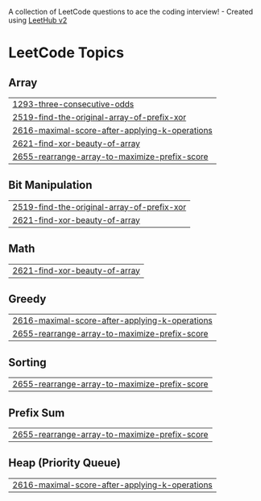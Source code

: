 A collection of LeetCode questions to ace the coding interview! - Created using [LeetHub v2](https://github.com/arunbhardwaj/LeetHub-2.0)
<!---LeetCode Topics Start-->
# LeetCode Topics
## Array
|  |
| ------- |
| [1293-three-consecutive-odds](https://github.com/Kunalkhuteta/leetcode/tree/master/1293-three-consecutive-odds) |
| [2519-find-the-original-array-of-prefix-xor](https://github.com/Kunalkhuteta/leetcode/tree/master/2519-find-the-original-array-of-prefix-xor) |
| [2616-maximal-score-after-applying-k-operations](https://github.com/Kunalkhuteta/leetcode/tree/master/2616-maximal-score-after-applying-k-operations) |
| [2621-find-xor-beauty-of-array](https://github.com/Kunalkhuteta/leetcode/tree/master/2621-find-xor-beauty-of-array) |
| [2655-rearrange-array-to-maximize-prefix-score](https://github.com/Kunalkhuteta/leetcode/tree/master/2655-rearrange-array-to-maximize-prefix-score) |
## Bit Manipulation
|  |
| ------- |
| [2519-find-the-original-array-of-prefix-xor](https://github.com/Kunalkhuteta/leetcode/tree/master/2519-find-the-original-array-of-prefix-xor) |
| [2621-find-xor-beauty-of-array](https://github.com/Kunalkhuteta/leetcode/tree/master/2621-find-xor-beauty-of-array) |
## Math
|  |
| ------- |
| [2621-find-xor-beauty-of-array](https://github.com/Kunalkhuteta/leetcode/tree/master/2621-find-xor-beauty-of-array) |
## Greedy
|  |
| ------- |
| [2616-maximal-score-after-applying-k-operations](https://github.com/Kunalkhuteta/leetcode/tree/master/2616-maximal-score-after-applying-k-operations) |
| [2655-rearrange-array-to-maximize-prefix-score](https://github.com/Kunalkhuteta/leetcode/tree/master/2655-rearrange-array-to-maximize-prefix-score) |
## Sorting
|  |
| ------- |
| [2655-rearrange-array-to-maximize-prefix-score](https://github.com/Kunalkhuteta/leetcode/tree/master/2655-rearrange-array-to-maximize-prefix-score) |
## Prefix Sum
|  |
| ------- |
| [2655-rearrange-array-to-maximize-prefix-score](https://github.com/Kunalkhuteta/leetcode/tree/master/2655-rearrange-array-to-maximize-prefix-score) |
## Heap (Priority Queue)
|  |
| ------- |
| [2616-maximal-score-after-applying-k-operations](https://github.com/Kunalkhuteta/leetcode/tree/master/2616-maximal-score-after-applying-k-operations) |
<!---LeetCode Topics End-->
